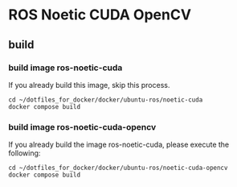 # ROS Noetic CUDA OpenCV
## build
### build image ros-noetic-cuda
If you already build this image, skip this process.
```
cd ~/dotfiles_for_docker/docker/ubuntu-ros/noetic-cuda
docker compose build
```
### build image ros-noetic-cuda-opencv
If you already build the image ros-noetic-cuda, please execute the following:
```
cd ~/dotfiles_for_docker/docker/ubuntu-ros/noetic-cuda-opencv
docker compose build
```
